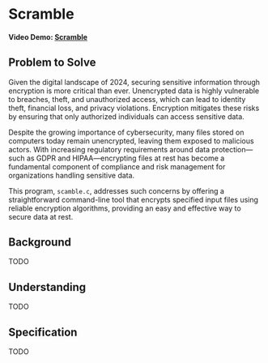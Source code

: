 # Scramble

#### Video Demo:  [Scramble](https://youtu.be/KNZfhI4DNzo)

## Problem to Solve

Given the digital landscape of 2024, securing sensitive information through encryption is more critical than ever. Unencrypted data is highly vulnerable to breaches, theft, and unauthorized access, which can lead to identity theft, financial loss, and privacy violations. Encryption mitigates these risks by ensuring that only authorized individuals can access sensitive data.

Despite the growing importance of cybersecurity, many files stored on computers today remain unencrypted, leaving them exposed to malicious actors. With increasing regulatory requirements around data protection—such as GDPR and HIPAA—encrypting files at rest has become a fundamental component of compliance and risk management for organizations handling sensitive data.

This program, `scamble.c`, addresses such concerns by offering a straightforward command-line tool that encrypts specified input files using reliable encryption algorithms, providing an easy and effective way to secure data at rest.

## Background

TODO

## Understanding

TODO

## Specification

TODO
